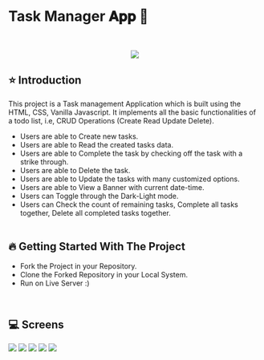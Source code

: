 # Task Manager 𝐀𝐩𝐩 🚀
 
<br/>
<p align="center">
<img src="![p1](https://user-images.githubusercontent.com/111641844/d69d8115-2302-47e5-890b-cea731839a81.JPG)
)
">
</p>

## ⭐ Introduction

This project is a Task management Application which is built using the HTML, CSS, Vanilla Javascript. It implements all the basic functionalities of a todo list, i.e, CRUD Operations (Create Read Update Delete).

-  Users are able to Create new tasks.
-  Users are able to Read the created tasks data.
-  Users are able to Complete the task by checking off the task with a strike through.
-  Users are able to Delete the task.
-  Users are able to Update the tasks with many customized options.
-  Users are able to View a Banner with current date-time.
-  Users can Toggle through the Dark-Light mode.
-  Users can Check the count of remaining tasks, Complete all tasks together, Delete all completed tasks together.
   <br/>
   <br/>

## 🔥 Getting Started With The Project

-  Fork the Project in your Repository.
-  Clone the Forked Repository in your Local System.
-  Run on Live Server :)

<br/>

## 💻 Screens

<p align="justify">
<img src="![image](https://github.com/Ritiksharma-06/Task-manager/assets/111641844/a6449029-f98c-4339-bcc9-0ab1f364533e.png)
">
<img src="![image](https://github.com/Ritiksharma-06/Task-manager/assets/111641844/1a9e75fb-dcd8-4ac8-9719-3e318dd2483f)
">
<img src="![image](https://github.com/Ritiksharma-06/Task-manager/assets/111641844/6d565235-c323-45ed-8bee-259e572e96af)
">
<img src="![image](https://github.com/Ritiksharma-06/Task-manager/assets/111641844/ec412aa0-e02d-42bb-b772-0ab75bca52a5)
">
<img src="![image](https://github.com/Ritiksharma-06/Task-manager/assets/111641844/12403fdd-9d70-4edd-9579-9eae2d0809cf)
">
</p>
<br/>
